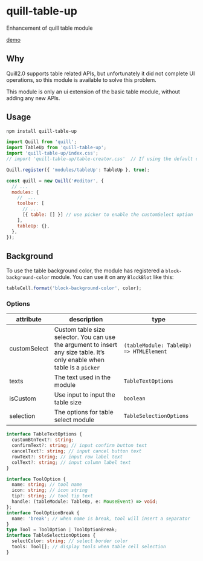 # quill-table-up

Enhancement of quill table module

[demo](https://zzxming.github.io/quill-table-up/)

## Why

Quill2.0 supports table related APIs, but unfortunately it did not complete UI operations, so this module is available to solve this problem.

This module is only an ui extension of the basic table module, without adding any new APIs.

## Usage

```sh
npm install quill-table-up
```

```js
import Quill from 'quill';
import TableUp from 'quill-table-up';
import 'quill-table-up/index.css';
// import 'quill-table-up/table-creator.css'  // If using the default customSelect option. You need to import this css

Quill.register({ 'modules/tableUp': TableUp }, true);

const quill = new Quill('#editor', {
  // ...
  modules: {
    //  ...
    toolbar: [
      // ...
      [{ table: [] }] // use picker to enable the customSelect option
    ],
    tableUp: {},
  },
});
```

## Background

To use the table background color, the module has registered a `block-background-color` module. You can use it on any `BlockBlot` like this:

```js
tableCell.format('block-background-color', color);
```

### Options

| attribute    | description                                                                                                              | type                                    |
| ------------ | ------------------------------------------------------------------------------------------------------------------------ | --------------------------------------- |
| customSelect | Custom table size selector. You can use the argument to insert any size table. It’s only enable when table is a `picker` | `(tableModule: TableUp) => HTMLElement` |
| texts        | The text used in the module                                                                                              | `TableTextOptions`                      |
| isCustom     | Use input to input the table size                                                                                        | `boolean`                               |
| selection    | The options for table select module                                                                                      | `TableSelectionOptions`                 |

```ts
interface TableTextOptions {
  customBtnText?: string;
  confirmText?: string; // input confirm button text
  cancelText?: string; // input cancel button text
  rowText?: string; // input row label text
  colText?: string; // input column label text
}

interface ToolOption {
  name: string; // tool name
  icon: string; // icon string
  tip?: string; // tool tip text
  handle: (tableModule: TableUp, e: MouseEvent) => void;
};
interface ToolOptionBreak {
  name: 'break'; // when name is break, tool will insert a separator
}
type Tool = ToolOption | ToolOptionBreak;
interface TableSelectionOptions {
  selectColor: string; // select border color
  tools: Tool[]; // display tools when table cell selection
}
```
